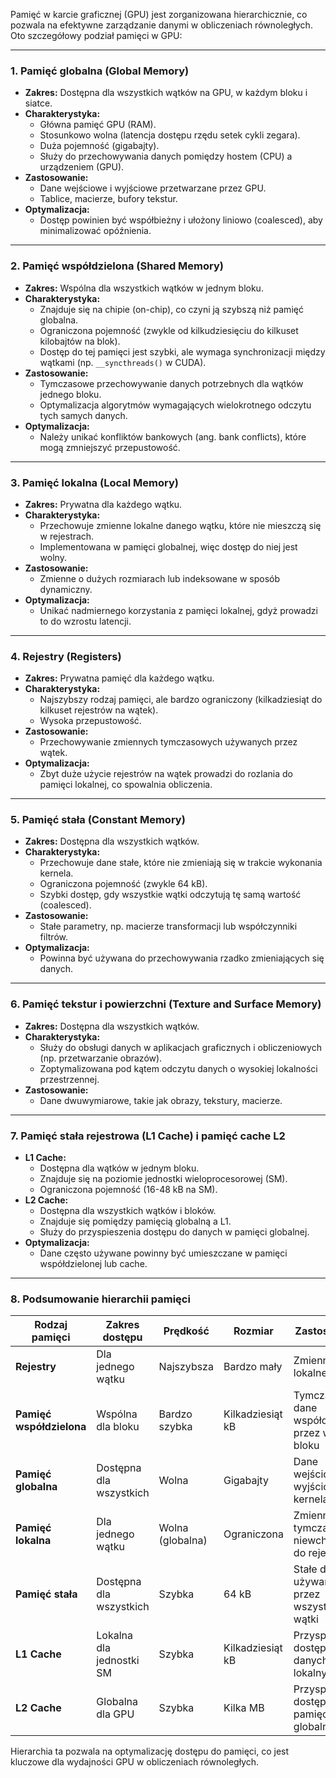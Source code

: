 Pamięć w karcie graficznej (GPU) jest zorganizowana hierarchicznie, co pozwala na efektywne zarządzanie danymi w obliczeniach równoległych. Oto szczegółowy podział pamięci w GPU:

---

### **1. Pamięć globalna (Global Memory)**
- **Zakres:** Dostępna dla wszystkich wątków na GPU, w każdym bloku i siatce.
- **Charakterystyka:**
  - Główna pamięć GPU (RAM).
  - Stosunkowo wolna (latencja dostępu rzędu setek cykli zegara).
  - Duża pojemność (gigabajty).
  - Służy do przechowywania danych pomiędzy hostem (CPU) a urządzeniem (GPU).
- **Zastosowanie:**
  - Dane wejściowe i wyjściowe przetwarzane przez GPU.
  - Tablice, macierze, bufory tekstur.
- **Optymalizacja:**
  - Dostęp powinien być współbieżny i ułożony liniowo (coalesced), aby minimalizować opóźnienia.

---

### **2. Pamięć współdzielona (Shared Memory)**
- **Zakres:** Wspólna dla wszystkich wątków w jednym bloku.
- **Charakterystyka:**
  - Znajduje się na chipie (on-chip), co czyni ją szybszą niż pamięć globalna.
  - Ograniczona pojemność (zwykle od kilkudziesięciu do kilkuset kilobajtów na blok).
  - Dostęp do tej pamięci jest szybki, ale wymaga synchronizacji między wątkami (np. `__syncthreads()` w CUDA).
- **Zastosowanie:**
  - Tymczasowe przechowywanie danych potrzebnych dla wątków jednego bloku.
  - Optymalizacja algorytmów wymagających wielokrotnego odczytu tych samych danych.
- **Optymalizacja:**
  - Należy unikać konfliktów bankowych (ang. bank conflicts), które mogą zmniejszyć przepustowość.

---

### **3. Pamięć lokalna (Local Memory)**
- **Zakres:** Prywatna dla każdego wątku.
- **Charakterystyka:**
  - Przechowuje zmienne lokalne danego wątku, które nie mieszczą się w rejestrach.
  - Implementowana w pamięci globalnej, więc dostęp do niej jest wolny.
- **Zastosowanie:**
  - Zmienne o dużych rozmiarach lub indeksowane w sposób dynamiczny.
- **Optymalizacja:**
  - Unikać nadmiernego korzystania z pamięci lokalnej, gdyż prowadzi to do wzrostu latencji.

---

### **4. Rejestry (Registers)**
- **Zakres:** Prywatna pamięć dla każdego wątku.
- **Charakterystyka:**
  - Najszybszy rodzaj pamięci, ale bardzo ograniczony (kilkadziesiąt do kilkuset rejestrów na wątek).
  - Wysoka przepustowość.
- **Zastosowanie:**
  - Przechowywanie zmiennych tymczasowych używanych przez wątek.
- **Optymalizacja:**
  - Zbyt duże użycie rejestrów na wątek prowadzi do rozlania do pamięci lokalnej, co spowalnia obliczenia.

---

### **5. Pamięć stała (Constant Memory)**
- **Zakres:** Dostępna dla wszystkich wątków.
- **Charakterystyka:**
  - Przechowuje dane stałe, które nie zmieniają się w trakcie wykonania kernela.
  - Ograniczona pojemność (zwykle 64 kB).
  - Szybki dostęp, gdy wszystkie wątki odczytują tę samą wartość (coalesced).
- **Zastosowanie:**
  - Stałe parametry, np. macierze transformacji lub współczynniki filtrów.
- **Optymalizacja:**
  - Powinna być używana do przechowywania rzadko zmieniających się danych.

---

### **6. Pamięć tekstur i powierzchni (Texture and Surface Memory)**
- **Zakres:** Dostępna dla wszystkich wątków.
- **Charakterystyka:**
  - Służy do obsługi danych w aplikacjach graficznych i obliczeniowych (np. przetwarzanie obrazów).
  - Zoptymalizowana pod kątem odczytu danych o wysokiej lokalności przestrzennej.
- **Zastosowanie:**
  - Dane dwuwymiarowe, takie jak obrazy, tekstury, macierze.

---

### **7. Pamięć stała rejestrowa (L1 Cache) i pamięć cache L2**
- **L1 Cache:**
  - Dostępna dla wątków w jednym bloku.
  - Znajduje się na poziomie jednostki wieloprocesorowej (SM).
  - Ograniczona pojemność (16-48 kB na SM).
- **L2 Cache:**
  - Dostępna dla wszystkich wątków i bloków.
  - Znajduje się pomiędzy pamięcią globalną a L1.
  - Służy do przyspieszenia dostępu do danych w pamięci globalnej.
- **Optymalizacja:**
  - Dane często używane powinny być umieszczane w pamięci współdzielonej lub cache.

---

### **8. Podsumowanie hierarchii pamięci**
| **Rodzaj pamięci** | **Zakres dostępu**       | **Prędkość**       | **Rozmiar**       | **Zastosowanie**                                   |
|---------------------|--------------------------|--------------------|-------------------|---------------------------------------------------|
| **Rejestry**        | Dla jednego wątku        | Najszybsza         | Bardzo mały       | Zmienne lokalne wątku                            |
| **Pamięć współdzielona** | Wspólna dla bloku        | Bardzo szybka      | Kilkadziesiąt kB  | Tymczasowe dane współdzielone przez wątki bloku  |
| **Pamięć globalna** | Dostępna dla wszystkich  | Wolna              | Gigabajty         | Dane wejściowe i wyjściowe kernela               |
| **Pamięć lokalna**  | Dla jednego wątku        | Wolna (globalna)   | Ograniczona       | Zmienne tymczasowe niewchodzące do rejestrów     |
| **Pamięć stała**    | Dostępna dla wszystkich  | Szybka             | 64 kB             | Stałe dane używane przez wszystkie wątki         |
| **L1 Cache**        | Lokalna dla jednostki SM | Szybka             | Kilkadziesiąt kB  | Przyspieszenie dostępu do danych lokalnych       |
| **L2 Cache**        | Globalna dla GPU         | Szybka             | Kilka MB          | Przyspieszenie dostępu do pamięci globalnej      |

Hierarchia ta pozwala na optymalizację dostępu do pamięci, co jest kluczowe dla wydajności GPU w obliczeniach równoległych.
